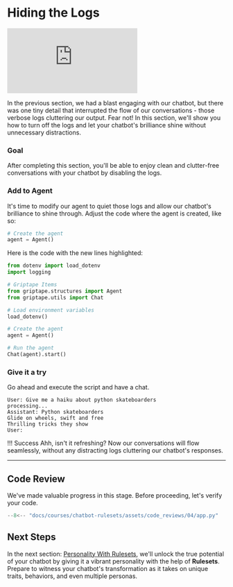 # Hiding the Logs

<iframe src="https://www.youtube.com/embed/GTG1YfKudRA" title="YouTube video player" frameborder="0" allow="accelerometer; autoplay; clipboard-write; encrypted-media; gyroscope; picture-in-picture; web-share" allowfullscreen></iframe>

In the previous section, we had a blast engaging with our chatbot, but there was one tiny detail that interrupted the flow of our conversations - those verbose logs cluttering our output. Fear not!  In this section, we'll show you how to turn off the logs and let your chatbot's brilliance shine without unnecessary distractions.


### Goal
After completing this section, you'll be able to enjoy clean and clutter-free conversations with your chatbot by disabling the logs.

### Add to Agent

It's time to modify our agent to quiet those logs and allow our chatbot's brilliance to shine through. Adjust the code where the agent is created, like so:

```python hl_lines="3"
# Create the agent
agent = Agent()
```

Here is the code with the new lines highlighted:

``` py linenums="1" hl_lines="2 13" 
from dotenv import load_dotenv
import logging                     

# Griptape Items
from griptape.structures import Agent
from griptape.utils import Chat

# Load environment variables
load_dotenv()

# Create the agent
agent = Agent()

# Run the agent
Chat(agent).start()
```

### Give it a try
Go ahead and execute the script and have a chat.

```
User: Give me a haiku about python skateboarders
processing...
Assistant: Python skateboarders
Glide on wheels, swift and free
Thrilling tricks they show
User: 
```

!!! Success
    Ahh, isn't it refreshing? Now our conversations will flow seamlessly, without any distracting logs cluttering our chatbot's responses.

---

## Code Review

We've made valuable progress in this stage. Before proceeding, let's verify your code.

```python linenums="1" title="app.py"
--8<-- "docs/courses/chatbot-rulesets/assets/code_reviews/04/app.py"
```

## Next Steps

In the next section: [Personality With Rulesets](05_personality_with_rulesets.md), we'll unlock the true potential of your chatbot by giving it a vibrant personality with the help of **Rulesets**. Prepare to witness your chatbot's transformation as it takes on unique traits, behaviors, and even multiple personas. 
